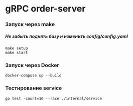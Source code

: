 # gRPC order-server

### Запуск через make
##### Не забыть поднять базу и изменить config/config.yaml
```
make setup 
make start
```

### Запуск через Docker
```
docker-compose up --build
```

### Тестирование service
```
go test -count=10 --race ./internal/service
```